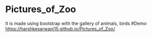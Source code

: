 # Pictures_of_Zoo
It is made using bootstrap with the gallery of animals, birds
#Demo
https://harshkesarwani15.github.io/Pictures_of_Zoo/
